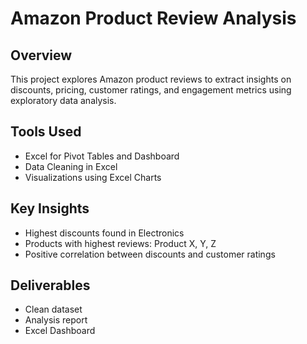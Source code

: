 # Amazon Product Review Analysis

## Overview
This project explores Amazon product reviews to extract insights on discounts, pricing, customer ratings, and engagement metrics using exploratory data analysis.

## Tools Used
- Excel for Pivot Tables and Dashboard
- Data Cleaning in Excel
- Visualizations using Excel Charts

## Key Insights
- Highest discounts found in Electronics
- Products with highest reviews: Product X, Y, Z
- Positive correlation between discounts and customer ratings

## Deliverables
- Clean dataset
- Analysis report
- Excel Dashboard

